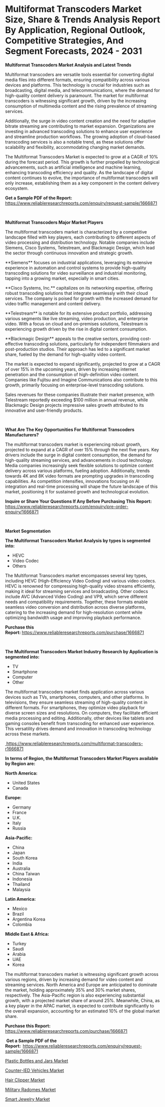 <p><h1>Multiformat Transcoders Market Size, Share & Trends Analysis Report By Application, Regional Outlook, Competitive Strategies, And Segment Forecasts, 2024 - 2031</h1></p><p><strong>Multiformat Transcoders Market Analysis and Latest Trends</strong></p>
<p><p>Multiformat transcoders are versatile tools essential for converting digital media files into different formats, ensuring compatibility across various devices and platforms. This technology is crucial for industries such as broadcasting, digital media, and telecommunications, where the demand for high-quality content delivery is paramount. The market for multiformat transcoders is witnessing significant growth, driven by the increasing consumption of multimedia content and the rising prevalence of streaming services.</p><p>Additionally, the surge in video content creation and the need for adaptive bitrate streaming are contributing to market expansion. Organizations are investing in advanced transcoding solutions to enhance user experience and streamline production workflows. The growing adoption of cloud-based transcoding services is also a notable trend, as these solutions offer scalability and flexibility, accommodating changing market demands.</p><p>The Multiformat Transcoders Market is expected to grow at a CAGR of 10% during the forecast period. This growth is further propelled by technological advancements, such as artificial intelligence and machine learning, enhancing transcoding efficiency and quality. As the landscape of digital content continues to evolve, the importance of multiformat transcoders will only increase, establishing them as a key component in the content delivery ecosystem.</p></p>
<p><strong>Get a Sample PDF of the Report:&nbsp;</strong> <a href="https://www.reliableresearchreports.com/enquiry/request-sample/1666871?utm_campaign=1333&utm_medium=2&utm_source=Github&utm_content=ia&utm_term=29092024&utm_id=multiformat-transcoders">https://www.reliableresearchreports.com/enquiry/request-sample/1666871</a></p>
<p>&nbsp;</p>
<p><strong>Multiformat Transcoders Major Market Players</strong></p>
<p><p>The multiformat transcoders market is characterized by a competitive landscape filled with key players, each contributing to different aspects of video processing and distribution technology. Notable companies include Siemens, Cisco Systems, Telestream, and Blackmagic Design, which lead the sector through continuous innovation and strategic growth.</p><p>**Siemens** focuses on industrial applications, leveraging its extensive experience in automation and control systems to provide high-quality transcoding solutions for video surveillance and industrial monitoring, tapping into a growing market, especially in smart cities.</p><p>**Cisco Systems, Inc.** capitalizes on its networking expertise, offering robust transcoding solutions that integrate seamlessly with their cloud services. The company is poised for growth with the increased demand for video traffic management and content delivery.</p><p>**Telestream** is notable for its extensive product portfolio, addressing various segments like live streaming, video production, and enterprise video. With a focus on cloud and on-premises solutions, Telestream is experiencing growth driven by the rise in digital content consumption.</p><p>**Blackmagic Design** appeals to the creative sectors, providing cost-effective transcoding solutions, particularly for independent filmmakers and post-production studios. Their approach has led to a significant market share, fueled by the demand for high-quality video content.</p><p>The market is expected to expand significantly, projected to grow at a CAGR of over 15% in the upcoming years, driven by increasing internet penetration and the consumption of high-definition video content. Companies like Fujitsu and Imagine Communications also contribute to this growth, primarily focusing on enterprise-level transcoding solutions.</p><p>Sales revenues for these companies illustrate their market presence, with Telestream reportedly exceeding $100 million in annual revenue, while Blackmagic Design projects impressive sales growth attributed to its innovative and user-friendly products.</p></p>
<p>&nbsp;</p>
<p><strong>What Are The Key Opportunities For Multiformat Transcoders Manufacturers?</strong></p>
<p><p>The multiformat transcoders market is experiencing robust growth, projected to expand at a CAGR of over 15% through the next five years. Key drivers include the surge in digital content consumption, the demand for high-quality streaming services, and advancements in cloud technology. Media companies increasingly seek flexible solutions to optimize content delivery across various platforms, fueling adoption. Additionally, trends towards 4K and 8K video formats are prompting upgrades in transcoding capabilities. As competition intensifies, innovations focusing on AI integration and real-time processing will shape the future landscape of this market, positioning it for sustained growth and technological evolution.</p></p>
<p><strong>Inquire or Share Your Questions If Any Before Purchasing This Report:</strong> <a href="https://www.reliableresearchreports.com/enquiry/pre-order-enquiry/1666871?utm_campaign=1333&utm_medium=2&utm_source=Github&utm_content=ia&utm_term=29092024&utm_id=multiformat-transcoders">https://www.reliableresearchreports.com/enquiry/pre-order-enquiry/1666871</a></p>
<p>&nbsp;</p>
<p><strong>Market Segmentation</strong></p>
<p><strong>The Multiformat Transcoders Market Analysis by types is segmented into:</strong></p>
<p><ul><li>HEVC</li><li>Video Codec</li><li>Others</li></ul></p>
<p><p>The Multiformat Transcoders market encompasses several key types, including HEVC (High-Efficiency Video Coding) and various video codecs. HEVC is renowned for compressing high-quality video streams efficiently, making it ideal for streaming services and broadcasting. Other codecs include AVC (Advanced Video Coding) and VP9, which serve different needs and compatibility requirements. Together, these formats enable seamless video conversion and distribution across diverse platforms, catering to the increasing demand for high-resolution content while optimizing bandwidth usage and improving playback performance.</p></p>
<p><strong>Purchase this Report:&nbsp;</strong><a href="https://www.reliableresearchreports.com/purchase/1666871?utm_campaign=1333&utm_medium=2&utm_source=Github&utm_content=ia&utm_term=29092024&utm_id=multiformat-transcoders">https://www.reliableresearchreports.com/purchase/1666871</a></p>
<p>&nbsp;</p>
<p><strong>The Multiformat Transcoders Market Industry Research by Application is segmented into:</strong></p>
<p><ul><li>TV</li><li>Smartphone</li><li>Computer</li><li>Other</li></ul></p>
<p><p>The multiformat transcoders market finds application across various devices such as TVs, smartphones, computers, and other platforms. In televisions, they ensure seamless streaming of high-quality content in different formats. For smartphones, they optimize video playback for diverse screen sizes and resolutions. On computers, they facilitate efficient media processing and editing. Additionally, other devices like tablets and gaming consoles benefit from transcoding for enhanced user experience. This versatility drives demand and innovation in transcoding technology across these markets.</p></p>
<p><a href="https://www.reliableresearchreports.com/multiformat-transcoders-r1666871?utm_campaign=1333&utm_medium=2&utm_source=Github&utm_content=ia&utm_term=29092024&utm_id=multiformat-transcoders">&nbsp;https://www.reliableresearchreports.com/multiformat-transcoders-r1666871</a></p>
<p><strong>In terms of Region, the Multiformat Transcoders Market Players available by Region are:</strong></p>
<p>
    <p> <strong> North America: </strong>
        <ul>
            <li>United States</li>
            <li>Canada</li>
        </ul>
        </p> 
    <p> <strong> Europe: </strong>
        <ul>
            <li>Germany</li>
            <li>France</li>
            <li>U.K.</li>
            <li>Italy</li>
            <li>Russia</li>
        </ul>
        </p> 
    <p> <strong> Asia-Pacific: </strong>
        <ul>
            <li>China</li>
            <li>Japan</li>
            <li>South Korea</li>
            <li>India</li>
            <li>Australia</li>
            <li>China Taiwan</li>
            <li>Indonesia</li>
            <li>Thailand</li>
            <li>Malaysia</li>
        </ul>
        </p> 
    <p> <strong> Latin America: </strong>
        <ul>
            <li>Mexico</li>
            <li>Brazil</li>
            <li>Argentina Korea</li>
            <li>Colombia</li>
        </ul>
        </p> 
    <p> <strong> Middle East & Africa: </strong>
        <ul>
            <li>Turkey</li>
            <li>Saudi</li>
            <li>Arabia</li>
            <li>UAE</li>
            <li>Korea</li>
        </ul>
    </p>
    </p>
<p><p>The multiformat transcoders market is witnessing significant growth across various regions, driven by increasing demand for video content and streaming services. North America and Europe are anticipated to dominate the market, holding approximately 35% and 30% market shares, respectively. The Asia-Pacific region is also experiencing substantial growth, with a projected market share of around 25%. Meanwhile, China, as a key player in the APAC market, is expected to contribute significantly to the overall expansion, accounting for an estimated 10% of the global market share.</p></p>
<p><strong>Purchase this Report: </strong><a href="https://www.reliableresearchreports.com/purchase/1666871?utm_campaign=1333&utm_medium=2&utm_source=Github&utm_content=ia&utm_term=29092024&utm_id=multiformat-transcoders">https://www.reliableresearchreports.com/purchase/1666871</a></p>
<p>&nbsp;<strong>Get a Sample PDF of the Report:&nbsp;&nbsp;</strong><a href="https://www.reliableresearchreports.com/enquiry/request-sample/1666871?utm_campaign=1333&utm_medium=2&utm_source=Github&utm_content=ia&utm_term=29092024&utm_id=multiformat-transcoders">https://www.reliableresearchreports.com/enquiry/request-sample/1666871</a></p>
<p><strong></strong></p>
<p><p><a href="https://www.linkedin.com/pulse/global-plastic-bottles-jars-market-trends-innovations-forward-looking-trvlf?utm_campaign=1333&utm_medium=2&utm_source=Github&utm_content=ia&utm_term=29092024&utm_id=multiformat-transcoders">Plastic Bottles and Jars Market</a></p><p><a href="https://issuu.com/reportprime-2/docs/counter-ied-vehicles-market-size-20_271502ec154417?utm_campaign=1333&utm_medium=2&utm_source=Github&utm_content=ia&utm_term=29092024&utm_id=multiformat-transcoders">Counter-IED Vehicles Market</a></p><p><a href="https://www.linkedin.com/pulse/emerging-trends-hair-clipper-market-global-outlook-future-qydgf?utm_campaign=1333&utm_medium=2&utm_source=Github&utm_content=ia&utm_term=29092024&utm_id=multiformat-transcoders">Hair Clipper Market</a></p><p><a href="https://issuu.com/reportprime-2/docs/military-radomes-market-size-2030.p_90f51b04fa840d?utm_campaign=1333&utm_medium=2&utm_source=Github&utm_content=ia&utm_term=29092024&utm_id=multiformat-transcoders">Military Radomes Market</a></p><p><a href="https://www.linkedin.com/pulse/global-smart-jewelry-market-focus-product-type-androidioswindows-kchvf?utm_campaign=1333&utm_medium=2&utm_source=Github&utm_content=ia&utm_term=29092024&utm_id=multiformat-transcoders">Smart Jewelry Market</a></p></p>